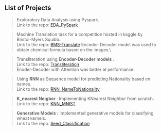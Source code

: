 ## List of Projects

>Exploratory Data Analysis using Pyspark.\
>Link to the repo:  [EDA_PySpark](https://github.com/pskaranth/EDA_PySpark)

>Machine Translation task for a competition hosted in kaggle by Bristol-Myers Squibb.\
>Link to the repo: [BMS-Translate](https://github.com/pskaranth/encoder-decoder)
>Encoder-Decoder model was used to obtain chemical formula based on the images.\


>Transliteration using **Encoder-Decoder models** .\
>Link to the repo:  [Transliteration](https://github.com/pskaranth/thelearningcurve/tree/master/DeepLearning/RNN/Transliteration)\
>Enoder-Decoder with Attention was better at performance.

>Using **RNN** as Sequence model for predicting Nationality based on names.\
>Link to the repo:  [RNN_NameToNationality](https://github.com/pskaranth/thelearningcurve/tree/master/DeepLearning/RNN/Name2Nat)

>**K_nearest Neigbor** : Implementing KNearest Neighbor from scratch. \
>Link to the repo:  [KNN_MNIST](https://github.com/pskaranth/thelearningcurve/tree/master/Classification/KNN)

>**Generative Models** : Implemented generative models for classifying wheat kernels.\
> Link to the repo: [Seed_Classification](https://github.com/pskaranth/thelearningcurve/tree/master/Classification/generative)

